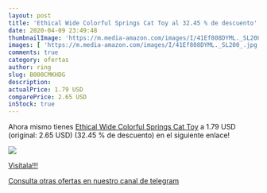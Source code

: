 ```yaml
---
layout: post
title: 'Ethical Wide Colorful Springs Cat Toy al 32.45 % de descuento'
date: 2020-04-09 23:49:48
thumbnailImage: 'https://m.media-amazon.com/images/I/41Ef808DYML._SL200_.jpg'
images: [ 'https://m.media-amazon.com/images/I/41Ef808DYML._SL200_.jpg' ]
comments: true
category: ofertas
author: ring
slug: B000CMKHDG
description:
actualPrice: 1.79 USD
comparePrice: 2.65 USD
inStock: true
---
```


Ahora mismo tienes [Ethical Wide Colorful Springs Cat Toy](https://www.amazon.com/dp/B000CMKHDG/?tag=redken08-20) a 1.79 USD (original: 2.65 USD) (32.45 %  de descuento) en el siguiente enlace!

[![](https://m.media-amazon.com/images/I/41Ef808DYML._SL200_.jpg)](https://www.amazon.com/dp/B000CMKHDG/?tag=redken08-20)

[Visítala!!!](https://www.amazon.com/dp/B000CMKHDG/?tag=redken08-20)

[Consulta otras ofertas en nuestro canal de telegram](https://t.me/s/ofertas25)
